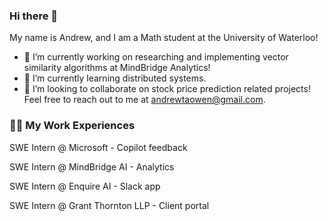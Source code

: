 ### Hi there 👋

<!--
**AndrewTaoWen/AndrewTaoWen** is a ✨ _special_ ✨ repository because its `README.md` (this file) appears on your GitHub profile.

Here are some ideas to get you started:

andrewtaowen@gmail.com.
- 🤔 I’m looking for help with ...
- 💬 Ask me about ...
- 📫 How to reach me: ...
- 😄 Pronouns: ...
- ⚡ Fun fact: ...
-->

My name is Andrew, and I am a Math student at the University of Waterloo!

- 🔭 I’m currently working on researching and implementing vector similarity algorithms at MindBridge Analytics!
- 🌱 I’m currently learning distributed systems.
- 👯 I’m looking to collaborate on stock price prediction related projects! Feel free to reach out to me at [andrewtaowen@gmail.com](andrewtaowen@gmail.com).
   
### 👨‍💻 My Work Experiences
SWE Intern @ Microsoft - Copilot feedback 

SWE Intern @ MindBridge AI - Analytics

SWE Intern @ Enquire AI - Slack app
  
SWE Intern @ Grant Thornton LLP - Client portal



